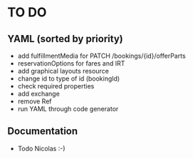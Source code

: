 # TO DO

## YAML (sorted by priority)
- add fulfillmentMedia for PATCH /bookings/{id}/offerParts
- reservationOptions for fares and IRT
- add graphical layouts resource
- change id to type of id (bookingId)
- check required properties
- add exchange
- remove Ref
- run YAML through code generator

## Documentation
- Todo Nicolas :-)

